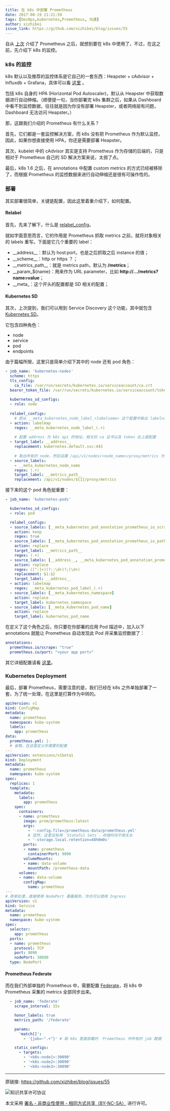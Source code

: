 ```yaml
---
title: 在 k8s 中部署 Prometheus
date: 2017-08-19 21:21:59
tags: [DevOps,kubernetes,Prometheus, 沟通]
author: xizhibei
issue_link: https://github.com/xizhibei/blog/issues/55
---
```

<!-- en_title: deploy-prometheus-in-k8s -->

自从 [上次](https://github.com/xizhibei/blog/issues/54) 介绍了 Prometheus 之后，就想到要在 k8s 中使用了，不过，在这之前，先介绍下 k8s 的监控。

### k8s 的监控
k8s 默认以及推荐的监控体系是它自己的一套东西：Heapster + cAdvisor + Influxdb + Grafana，具体可以看 [这里](https://kubernetes.io/docs/tasks/debug-application-cluster/resource-usage-monitoring/) 。

包括 k8s 自身的 HPA (Horizontal Pod Autoscaler)，默认从 Heapster 中获取数据进行自动伸缩。（顺便提一句，当你部署完 k8s 集群之后，如果从 Dashboard 中看不到监控数据，往往就是因为你没有部署 Heapster，或者网络层有问题， Dashboard 无法访问 Heapster。）

那，这跟我们介绍的 Prometheus 有什么关系？

首先，它们都是一套监控解决方案，而 k8s 没有把 Prometheus 作为默认监控，因此，如果你想直接使用 HPA，你还是需要部署 Heapster。

其次，kubelet 中的 cAdvisor 其实是支持 Prometheus 作为存储的后端的，只是相对于 Prometheus 自己的 SD 解决方案来说，太弱了点。

最后，k8s 1.6 之后，在 annotations  中配置 custom metrics 的方式已经被移除了，而根据
 Prometheus 的监控数据来进行自动伸缩还是很有可操作性的。

### 部署

其实部署很简单，关键是配置，因此这里着重介绍下，如何配置。

#### Relabel
首先，先来了解下，什么是 [relabel_config](https://prometheus.io/docs/operating/configuration/#relabel_config)。

就如字面意思而言，它的作用是 Prometheus 抓取 metrics 之前，就将对象相关的 labels 重写。下面是它几个重要的 label：

- \_\_address\_\_：默认为 host:port，也是之后抓取之后 instance 的值；
- \_\_scheme\_\_：http or https ？；
- \_\_metrics\_path\_\_：就是 metrics path，默认为 **/metrics**；
- \_\_param\_${name}：用来作为 URL parameter，比如 **http://.../metrics?name=value**；
- \_\_meta\_：这个开头的配置都是 SD 相关的配置；

#### Kubernetes SD
其次，上次提到，我们可以用到 Service Discovery 这个功能，其中就包含 [Kubernetes SD](https://prometheus.io/docs/operating/configuration/#<kubernetes_sd_config>)。

它包含四种角色：

- node
- service
- pod
- endpoints

由于篇幅所限，这里只是简单介绍下其中的 node 还有 pod 角色：

```yml
- job_name: 'kubernetes-nodes'
  scheme: https
  tls_config:
    ca_file: /var/run/secrets/kubernetes.io/serviceaccount/ca.crt
  bearer_token_file: /var/run/secrets/kubernetes.io/serviceaccount/token
  
  kubernetes_sd_configs:
  - role: node
  
  relabel_configs:
    # 即从 __meta_kubernetes_node_label_<labelname> 这个配置中取出 labelname 以及 value
  - action: labelmap
    regex: __meta_kubernetes_node_label_(.+)
    
    # 配置 address 为 k8s api 的地址，相关的 ca 证书以及 token 在上面配置
  - target_label: __address__
    replacement: kubernetes.default.svc:443
    
    # 取出所有的 node，然后设置 /api/v1/nodes/<node_name>/proxy/metrics 为 metrics path
  - source_labels: 
    - __meta_kubernetes_node_name
    regex: (.+)
    target_label: __metrics_path__
    replacement: /api/v1/nodes/${1}/proxy/metrics
```
接下来的这个 pod 角色挺重要：

```yml
- job_name: 'kubernetes-pods'

  kubernetes_sd_configs:
  - role: pod

  relabel_configs:
  - source_labels: [__meta_kubernetes_pod_annotation_prometheus_io_scrape]
    action: keep
    regex: true
  - source_labels: [__meta_kubernetes_pod_annotation_prometheus_io_path]
    action: replace
    target_label: __metrics_path__
    regex: (.+)
  - source_labels: [__address__, __meta_kubernetes_pod_annotation_prometheus_io_port]
    action: replace
    regex: ([^:]+)(?::\d+)?;(\d+)
    replacement: $1:$2
    target_label: __address__
  - action: labelmap
    regex: __meta_kubernetes_pod_label_(.+)
  - source_labels: [__meta_kubernetes_namespace]
    action: replace
    target_label: kubernetes_namespace
  - source_labels: [__meta_kubernetes_pod_name]
    action: replace
    target_label: kubernetes_pod_name
```
在定义了这个角色之后，你只要在你部署的应用 Pod 描述中，加入以下 annotations 就能让 Prometheus 自动发现此 Pod 并采集监控数据了：

```yml
annotations:
  prometheus.io/scrape: "true"
  prometheus.io/port: "<your app port>"
```

其它详细配置请看 [这里](https://github.com/prometheus/prometheus/blob/master/documentation/examples/prometheus-kubernetes.yml)。

### Kubernetes Deployment
最后，部署 Prometheus，需要注意的是，我们已经在 k8s 之外单独部署了一套，为了统一处理，在这里是打算作为中转的。

```yml
apiVersion: v1
kind: ConfigMap
metadata:
  name: prometheus
  namespace: kube-system
  labels:
    app: prometheus
data:
  prometheus.yml: |-
  # 省略，在这里定义你需要的配置
---
apiVersion: extensions/v1beta1
kind: Deployment
metadata:
  name: prometheus
  namespace: kube-system
spec:
  replicas: 1
  template:
    metadata:
      labels:
        app: prometheus
    spec:
      containers:
      - name: prometheus
        image: prom/prometheus:latest
        args:
          - '-config.file=/prometheus-data/prometheus.yml'
          # 显然，这里没有用 `Stateful Sets`，存储时间不用太长
          - '-storage.local.retention=48h0m0s'
        ports:
        - name: prometheus
          containerPort: 9090
        volumeMounts:
        - name: data-volume
          mountPath: /prometheus-data
      volumes:
      - name: data-volume
        configMap:
          name: prometheus
---
# 简单处理，直接使用 NodePort 暴露服务，你也可以使用 Ingress
apiVersion: v1
kind: Service
metadata:
  name: prometheus
  namespace: kube-system
spec:
  selector:
    app: prometheus
  ports:
  - name: prometheus
    protocol: TCP
    port: 9090
    nodePort: 30090
  type: NodePort
```

#### Prometheus Federate
而在我们外部单独的 Prometheus 中，需要配置 [Federate](https://prometheus.io/docs/operating/federation/)，将 k8s 中 Prometheus 采集的 metrics 全部同步出来。

```yml
  - job_name: 'federate'
    scrape_interval: 15s

    honor_labels: true
    metrics_path: '/federate'

    params:
      'match[]':
        - '{job=~".+"}' # 取 k8s 里面部署的  Prometheus 中所有的 job 数据

    static_configs:
      - targets:
        - '<k8s-node1>:30090'
        - '<k8s-node2>:30090'
        - '<k8s-node3>:30090'
```



***
原链接: https://github.com/xizhibei/blog/issues/55

![知识共享许可协议](https://i.creativecommons.org/l/by-nc-sa/4.0/88x31.png "署名 - 非商业性使用 - 相同方式共享（BY-NC-SA）")

本文采用 [署名 - 非商业性使用 - 相同方式共享（BY-NC-SA）](https://creativecommons.org/licenses/by-nc-sa/4.0/deed.zh) 进行许可。
